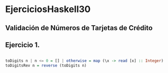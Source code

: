 # EjerciciosHaskell30

## Validación de Números de Tarjetas de Crédito

## Ejercicio 1. 

```haskell

toDigits n | n <= 0 = [] | otherwise = map (\x -> read [x] :: Integer) (show n)
toDigitsRev n = reverse (toDigits n)

```
